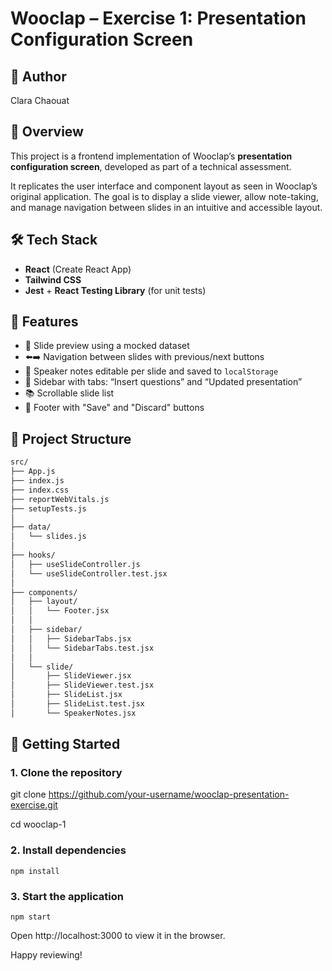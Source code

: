 # Wooclap – Exercise 1: Presentation Configuration Screen

## 👤 Author

Clara Chaouat

## 📘 Overview

This project is a frontend implementation of Wooclap’s **presentation configuration screen**, developed as part of a technical assessment.

It replicates the user interface and component layout as seen in Wooclap’s original application.
The goal is to display a slide viewer, allow note-taking, and manage navigation between slides in an intuitive and accessible layout.

## 🛠 Tech Stack

- **React** (Create React App)
- **Tailwind CSS**
- **Jest** + **React Testing Library** (for unit tests)

## 🧩 Features

- 📄 Slide preview using a mocked dataset
- ⬅️➡️ Navigation between slides with previous/next buttons
- 📝 Speaker notes editable per slide and saved to `localStorage`
- 🧭 Sidebar with tabs: “Insert questions” and “Updated presentation”
- 📚 Scrollable slide list
- 💾 Footer with "Save" and "Discard" buttons

## 📁 Project Structure

```txt
src/
├── App.js
├── index.js
├── index.css
├── reportWebVitals.js
├── setupTests.js
│
├── data/
│   └── slides.js
│
├── hooks/
│   ├── useSlideController.js
│   └── useSlideController.test.jsx
│
├── components/
│   ├── layout/
│   │   └── Footer.jsx
│   │
│   ├── sidebar/
│   │   ├── SidebarTabs.jsx
│   │   └── SidebarTabs.test.jsx
│   │
│   └── slide/
│       ├── SlideViewer.jsx
│       ├── SlideViewer.test.jsx
│       ├── SlideList.jsx
│       ├── SlideList.test.jsx
│       └── SpeakerNotes.jsx
```

## 🚀 Getting Started

### 1. Clone the repository

git clone https://github.com/your-username/wooclap-presentation-exercise.git

cd wooclap-1

### 2. Install dependencies

`npm install`

### 3. Start the application

`npm start`

Open http://localhost:3000 to view it in the browser.

Happy reviewing!
